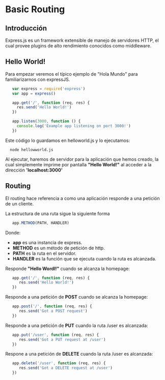 # Basic Routing

## Introducción

Express.js es un framework extensible de manejo de servidores HTTP, el cual provee plugins de alto rendimiento conocidos como middleware.

## Hello World!

Para empezar veremos el típico ejemplo de "Hola Mundo" para familiarizarnos con expressJS.

```javascript
   var express = require('express')
   var app = express()

   app.get('/', function (req, res) {
     res.send('Hello World!')
   })

   app.listen(3000, function () {
     console.log('Example app listening on port 3000!')
   })

```
Este código lo guardamos en helloworld.js y lo ejecutamos:

      node hellowworld.js

Al ejecutar, haremos de servidor para la aplicación que hemos creado, la cual simplemente imprime por pantalla **"Hello World!"** al acceder a la dirección **'localhost:3000'**

## Routing

El routing hace referencia a como una aplicación responde a una petición de un cliente.

La estructura de una ruta sigue la siguiente forma
```javascript
   app.METHOD(PATH, HANDLER)
```

Donde:
   * **app** es una instancia de express.
   * **METHOD** es un método de petición de http.
   * **PATH** es la ruta en el servidor.
   * **HANDLER** es la función que se ejecuta cuando la ruta es alcanzada.

   Responde **"Hello Wordl!"** cuando se alcanza la homepage:
```javascript
   app.get('/', function (req, res) {
      res.send('Hello World!')
   })
```
Responde a una petición de **POST** cuando se alcanza la homepage:
```javascript
   app.post('/', function (req, res) {
      res.send('Got a POST request')
   })
```
Responde a una petición de **PUT** cuando la ruta /user es alcanzada:
```javascript
   app.put('/user', function (req, res) {
      res.send('Got a PUT request at /user')
   })
```
Respone a una petición de **DELETE** cuando la ruta /user es alcanzada:
```javascript
   app.delete('/user', function (req, res) {
      res.send('Got a DELETE request at /user')
   })
```
